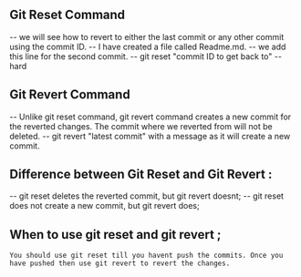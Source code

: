 ## Git Reset Command
-- we will see how to revert to either the last commit or any other commit using the commit ID.
-- I have created a file called Readme.md.
-- we add this line for the second commit.
-- git reset "commit ID to get back to" --hard

## Git Revert Command

-- Unlike git reset command, git revert command creates a new commit for the reverted changes. The commit where we reverted from will not be deleted.
-- git revert "latest commit" with a message as it will create a new commit.

## Difference between Git Reset and Git Revert : 
-- git reset deletes the reverted commit, but git revert doesnt;
-- git reset does not create a new commit, but git revert does;

## When to use git reset and git revert ; 
    You should use git reset till you havent push the commits. Once you have pushed then use git revert to revert the changes.